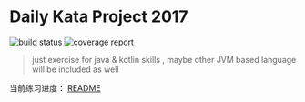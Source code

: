 
# Daily Kata Project 2017
 
[![build status](https://gitlab.com/liuwill/daily-kata-2017/badges/master/build.svg)](https://liuwill.gitlab.io/daily-kata-2017/)
[![coverage report](https://gitlab.com/liuwill/daily-kata-2017/badges/master/coverage.svg)](https://liuwill.gitlab.io/daily-kata-2017/coverage/)

> just exercise for java & kotlin skills
>, maybe other JVM based language will be included as well

当前练习进度：
[README](../README.md)